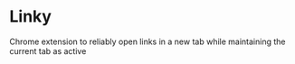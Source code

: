 # Linky

Chrome extension to reliably open links in a new tab while maintaining the current tab as active

